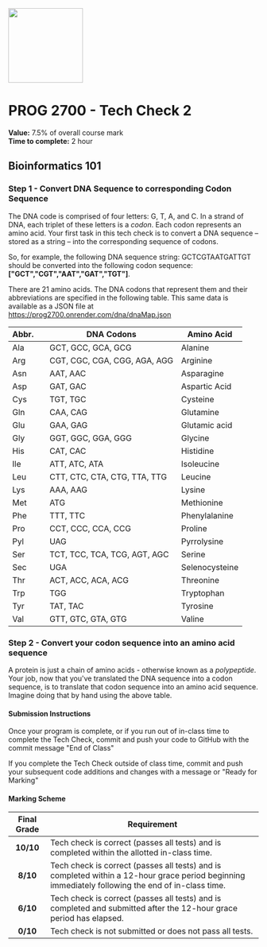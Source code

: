 <img width="150px" src="https://www.nscc.ca/img/aboutnscc/visual-identity-guidelines/artwork/nscc-jpeg.jpg" >

# PROG 2700 - Tech Check 2 

**Value:** 7.5% of overall course mark  
**Time to complete:** 2 hour

## Bioinformatics 101

### Step 1 - Convert DNA Sequence to corresponding Codon Sequence
The DNA code is comprised of four letters: G, T, A, and C. In a strand of DNA, each triplet of these letters is a *codon*. Each codon represents an amino acid. Your first task in this tech check is to convert a DNA sequence – stored as a string – into the corresponding sequence of codons. 

So, for example, the following DNA sequence string: GCTCGTAATGATTGT should be converted into the following codon sequence: **["GCT","CGT","AAT","GAT","TGT"]**.

There are 21 amino acids. The DNA codons that represent them and their abbreviations are specified in the following table. This same data is available as a JSON file at  
https://prog2700.onrender.com/dna/dnaMap.json 

Abbr.| | DNA Codons | Amino Acid
--- |--- |--- | ---
|Ala | |GCT, GCC, GCA, GCG | Alanine |
|Arg | |CGT, CGC, CGA, CGG, AGA, AGG | Arginine |
|Asn | |AAT, AAC | Asparagine |
|Asp | |GAT, GAC | Aspartic Acid |
|Cys | |TGT, TGC | Cysteine |
|Gln | |CAA, CAG | Glutamine |
|Glu | |GAA, GAG | Glutamic acid |
|Gly | |GGT, GGC, GGA, GGG | Glycine |
|His | |CAT, CAC | Histidine |
|Ile | |ATT, ATC, ATA | Isoleucine |
|Leu | |CTT, CTC, CTA, CTG, TTA, TTG | Leucine |
|Lys | |AAA, AAG | Lysine |
|Met | |ATG | Methionine |
|Phe | |TTT, TTC | Phenylalanine |
|Pro | |CCT, CCC, CCA, CCG | Proline |
|Pyl | |UAG | Pyrrolysine |
|Ser | |TCT, TCC, TCA, TCG, AGT, AGC | Serine |
|Sec | |UGA | Selenocysteine |
|Thr | |ACT, ACC, ACA, ACG | Threonine |
|Trp | |TGG | Tryptophan |
|Tyr | |TAT, TAC | Tyrosine |
|Val | |GTT, GTC, GTA, GTG | Valine |


### Step 2 - Convert your codon sequence into an amino acid sequence
A protein is just a chain of amino acids - otherwise known as a *polypeptide*. Your job, now that you've translated the DNA sequence into a codon sequence, is to translate that codon sequence into an amino acid sequence. Imagine doing that by hand using the above table.

#### Submission Instructions

Once your program is complete, or if you run out of in-class time to complete the Tech Check, commit and push your code to GitHub with the commit message "End of Class"

If you complete the Tech Check outside of class time, commit and push your subsequent code additions and changes with a message or "Ready for Marking"

#### Marking Scheme
Final Grade | Requirement
:---: | ---
|**10/10** | Tech check is correct (passes all tests) and is completed within the allotted in-class time.
|**8/10** | Tech check is correct (passes all tests) and is completed within a 12-hour grace period beginning immediately following the end of in-class time.
|**6/10** | Tech check is correct (passes all tests) and is completed and submitted after the 12-hour grace period has elapsed.
|**0/10** | Tech check is not submitted or does not pass all tests.
